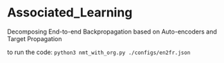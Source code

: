 # Associated_Learning
Decomposing End-to-end Backpropagation based on Auto-encoders and Target Propagation

to run the code:
`python3 nmt_with_org.py ./configs/en2fr.json`
